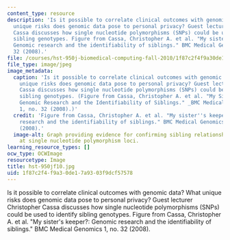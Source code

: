```yaml
---
content_type: resource
description: 'Is it possible to correlate clinical outcomes with genomic data? What
  unique risks does genomic data pose to personal privacy? Guest lecturer Christopher
  Cassa discusses how single nucleotide polymorphisms (SNPs) could be used to identify
  sibling genotypes. Figure from Cassa, Christopher A. et al. "My sister''s keeper?:
  Genomic research and the identifiability of siblings." BMC Medical Genomics 1, no.
  32 (2008).'
file: /courses/hst-950j-biomedical-computing-fall-2010/1f87c2f4f9a30de17a9303f9dcf57578_hst-950jf10.jpg
file_type: image/jpeg
image_metadata:
  caption: 'Is it possible to correlate clinical outcomes with genomic data? What
    unique risks does genomic data pose to personal privacy? Guest lecturer Christopher
    Cassa discusses how single nucleotide polymorphisms (SNPs) could be used to identify
    sibling genotypes. (Figure from Cassa, Christopher A. et al. "My Sister''s Keeper?:
    Genomic Research and the Identifiability of Siblings." _BMC Medical Genomics_
    1, no. 32 (2008).)'
  credit: 'Figure from Cassa, Christopher A. et al. "My sister''s keeper?: Genomic
    research and the identifiability of siblings." BMC Medical Genomics 1, no. 32
    (2008).'
  image-alt: Graph providing evidence for confirming sibling relationship given matches
    at single nucleotide polymorphism loci.
learning_resource_types: []
ocw_type: OCWImage
resourcetype: Image
title: hst-950jf10.jpg
uid: 1f87c2f4-f9a3-0de1-7a93-03f9dcf57578
---
```

Is it possible to correlate clinical outcomes with genomic data? What unique risks does genomic data pose to personal privacy? Guest lecturer Christopher Cassa discusses how single nucleotide polymorphisms (SNPs) could be used to identify sibling genotypes. Figure from Cassa, Christopher A. et al. "My sister's keeper?: Genomic research and the identifiability of siblings." BMC Medical Genomics 1, no. 32 (2008).


